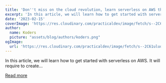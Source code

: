 ```yaml
---
title: 'Don''t miss on the cloud revolution, learn serverless on AWS the right way'
excerpt: 'In this article, we will learn how to get started with serverless on AWS. It will require to create...'
date: '2023-02-15'
coverImage: 'https://res.cloudinary.com/practicaldev/image/fetch/s--2C61uluo--/c_imagga_scale,f_auto,fl_progressive,h_420,q_auto,w_1000/https://raw.githubusercontent.com/pchol22/kumo-articles/master/blog-posts/learn-serverless/introduction/assets/cover.png'
author:
  name: Koders
  picture: "assets/blog/authors/koders.png"
ogImage:
  url: 'https://res.cloudinary.com/practicaldev/image/fetch/s--2C61uluo--/c_imagga_scale,f_auto,fl_progressive,h_420,q_auto,w_1000/https://raw.githubusercontent.com/pchol22/kumo-articles/master/blog-posts/learn-serverless/introduction/assets/cover.png'
---
```


In this article, we will learn how to get started with serverless on AWS. It will require to create...

[Read more](https://dev.to/kumo/dont-miss-on-the-cloud-revolution-learn-serverless-on-aws-the-right-way-1kac)
